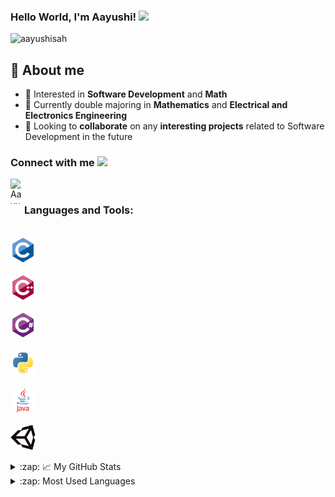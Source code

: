 ### Hello World, I'm Aayushi!  <img src = "https://raw.githubusercontent.com/MartinHeinz/MartinHeinz/master/wave.gif" width = 26px>

<p align="left"> <img src="https://komarev.com/ghpvc/?username=aayushisah&label=Profile%20views&color=0e75b6&style=flat" alt="aayushisah"/> </p>

## 📖 About me
- 👀 Interested in **Software Development** and **Math** 
- 🌱 Currently double majoring in **Mathematics** and **Electrical and Electronics Engineering**
- 💞️ Looking to **collaborate** on any **interesting projects** related to Software Development in the future


### Connect with me <img src='https://raw.githubusercontent.com/ShahriarShafin/ShahriarShafin/main/Assets/handshake.gif' width="40px">
<a> [<img align="left" alt="Aayushi Sah | LinkedIn" width="22px" src="https://raw.githubusercontent.com/peterthehan/peterthehan/master/assets/linkedin.svg" width="40" height="40"/>][linkedin] </a>

<br />

### Languages and Tools:

<code><a> <img src="https://raw.githubusercontent.com/devicons/devicon/master/icons/c/c-original.svg" alt="c" width="40" height="40"/> </a></code>
<code><a> <img src="https://raw.githubusercontent.com/devicons/devicon/master/icons/cplusplus/cplusplus-original.svg" alt="cplusplus" width="40" height="40"/> </a></code>
<code><a> <img src ="https://raw.githubusercontent.com/devicons/devicon/master/icons/csharp/csharp-original.svg" alt="csharp" width="40" height="40"/> </a></code>
<code><a> <img src="https://raw.githubusercontent.com/devicons/devicon/master/icons/python/python-original.svg" alt="python" width="40" height="40"/> </a></code>
<code><a> <img src="https://raw.githubusercontent.com/devicons/devicon/master/icons/java/java-original-wordmark.svg" alt="java" width="40" height="40"/> </a></code>
<code><a> <img src ="https://raw.githubusercontent.com/devicons/devicon/master/icons/unity/unity-original.svg" alt="unity" width="40" height="40"/> </a></code>


<details>
  <summary>:zap: 📈 My GitHub Stats </summary>
  <p align="center"> <img src="https://github-readme-stats.vercel.app/api?username=aayushisah&show_icons=true&theme=dracula" alt="aayushisah" />
</details>


<details>
  <summary>:zap: Most Used Languages</summary>  
  <p align="center"> <img src="https://github-readme-stats.vercel.app/api/top-langs/?username=aayushisah&show_icons=true&theme=dracula" alt="aayushisah" />
</details>

[linkedin]: https://www.linkedin.com/in/aayushi-sah/
[portfolio]: https://aayushisah.github.io/profile/
